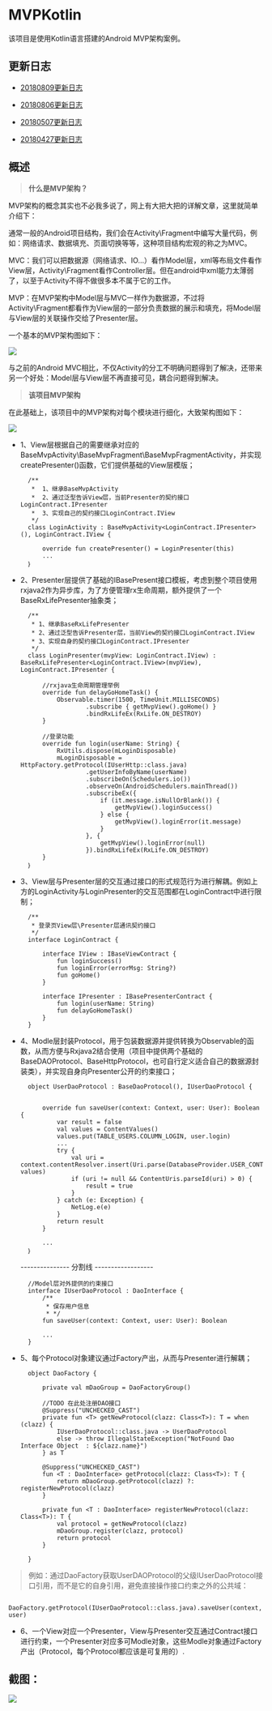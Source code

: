 # MVPKotlin

该项目是使用Kotlin语言搭建的Android MVP架构案例。

## 更新日志

* [20180809更新日志](./updatelog/20180809UpdateLog.md "20180809更新日志")

* [20180806更新日志](./updatelog/20180806UpdateLog.md "20180806更新日志")

* [20180507更新日志](./updatelog/20180507UpdateLog.md "20180507更新日志")

* [20180427更新日志](./updatelog/20180427UpdateLog.md "20180427更新日志")


## 概述

>**什么是MVP架构？**

MVP架构的概念其实也不必我多说了，网上有大把大把的详解文章，这里就简单介绍下：

通常一般的Android项目结构，我们会在Activity\Fragment中编写大量代码，例如：网络请求、数据填充、页面切换等等，这种项目结构宏观的称之为MVC。

MVC：我们可以把数据源（网络请求、IO...）看作Model层，xml等布局文件看作View层，Activity\Fragment看作Controller层。但在android中xml能力太薄弱了，以至于Activity不得不做很多本不属于它的工作。

MVP：在MVP架构中Model层与MVC一样作为数据源，不过将Activity\Fragment都看作为View层的一部分负责数据的展示和填充，将Model层与View层的关联操作交给了Presenter层。

一个基本的MVP架构图如下：

![](https://i.imgur.com/08WQWqx.png)

与之前的Android MVC相比，不仅Activity的分工不明确问题得到了解决，还带来另一个好处：Model层与View层不再直接可见，耦合问题得到解决。

>**该项目MVP架构**

在此基础上，该项目中的MVP架构对每个模块进行细化，大致架构图如下：

![](https://i.imgur.com/3s4t67g.png)

* 1、View层根据自己的需要继承对应的BaseMvpActivity\BaseMvpFragment\BaseMvpFragmentActivity，并实现createPresenter()函数，它们提供基础的View层模版；
		
		/**
		 *  1、继承BaseMvpActivity
		 *  2、通过泛型告诉View层，当前Presenter的契约接口LoginContract.IPresenter
		 *  3、实现自己的契约接口LoginContract.IView
		 */
		class LoginActivity : BaseMvpActivity<LoginContract.IPresenter>(), LoginContract.IView {
		
		    override fun createPresenter() = LoginPresenter(this)
			...
		｝	


* 2、Presenter层提供了基础的IBasePresent接口模板，考虑到整个项目使用rxjava2作为异步库，为了方便管理rx生命周期，额外提供了一个BaseRxLifePresenter抽象类；
		
		/**
		 * 1、继承BaseRxLifePresenter
		 * 2、通过泛型告诉Presenter层，当前View的契约接口LoginContract.IView
		 * 3、实现自身的契约接口LoginContract.IPresenter
		 */
		class LoginPresenter(mvpView: LoginContract.IView) : BaseRxLifePresenter<LoginContract.IView>(mvpView), LoginContract.IPresenter {
			
			//rxjava生命周期管理举例
		    override fun delayGoHomeTask() {
		        Observable.timer(1500, TimeUnit.MILLISECONDS)
		                .subscribe { getMvpView().goHome() }
		                .bindRxLifeEx(RxLife.ON_DESTROY)
		    }
				
			//登录功能
		    override fun login(userName: String) {
		        RxUtils.dispose(mLoginDisposable)
		        mLoginDisposable = HttpFactory.getProtocol(IUserHttp::class.java)
						.getUserInfoByName(userName)
		                .subscribeOn(Schedulers.io())
		                .observeOn(AndroidSchedulers.mainThread())
		                .subscribeEx({
		                    if (it.message.isNullOrBlank()) {
		                        getMvpView().loginSuccess()
		                    } else {
		                        getMvpView().loginError(it.message)
		                    }
		                }, {
		                    getMvpView().loginError(null)
		                }).bindRxLifeEx(RxLife.ON_DESTROY)
		    }
		｝

* 3、View层与Presenter层的交互通过接口的形式规范行为进行解耦。例如上方的LoginActivity与LoginPresenter的交互范围都在LoginContract中进行限制；

		/**
		 * 登录页View层\Presenter层通讯契约接口
		 */
		interface LoginContract {
		
		    interface IView : IBaseViewContract {
		        fun loginSuccess()
		        fun loginError(errorMsg: String?)
		        fun goHome()
		    }
		
		    interface IPresenter : IBasePresenterContract {
		        fun login(userName: String)
		        fun delayGoHomeTask()
		    }
		}


* 4、Modle层封装Protocol，用于包装数据源并提供转换为Observable的函数，从而方便与Rxjava2结合使用（项目中提供两个基础的BaseDAOProtocol、BaseHttpProtocol，也可自行定义适合自己的数据源封装类），并实现自身向Presenter公开的约束接口；

		object UserDaoProtocol : BaseDaoProtocol(), IUserDaoProtocol {
		
		
		    override fun saveUser(context: Context, user: User): Boolean {
		        var result = false
		        val values = ContentValues()
		        values.put(TABLE_USERS.COLUMN_LOGIN, user.login)
		        ...
		        try {
		            val uri = context.contentResolver.insert(Uri.parse(DatabaseProvider.USER_CONTENT_URI), values)
		            if (uri != null && ContentUris.parseId(uri) > 0) {
		                result = true
		            }
		        } catch (e: Exception) {
		            NetLog.e(e)
		        }
		        return result
		    }
			
			...
		｝

	--------------- 分割线 ------------------
		
		//Model层对外提供的约束接口
		interface IUserDaoProtocol : DaoInterface {
		    /**
		     * 保存用户信息
		     * */
		    fun saveUser(context: Context, user: User): Boolean

			...
		}

* 5、每个Protocol对象建议通过Factory产出，从而与Presenter进行解耦；

		object DaoFactory {
		
		    private val mDaoGroup = DaoFactoryGroup()
		
		    //TODO 在此处注册DAO接口
		    @Suppress("UNCHECKED_CAST")
		    private fun <T> getNewProtocol(clazz: Class<T>): T = when (clazz) {
		        IUserDaoProtocol::class.java -> UserDaoProtocol
		        else -> throw IllegalStateException("NotFound Dao Interface Object  : ${clazz.name}")
		    } as T
		
		    @Suppress("UNCHECKED_CAST")
		    fun <T : DaoInterface> getProtocol(clazz: Class<T>): T {
		        return mDaoGroup.getProtocol(clazz) ?: registerNewProtocol(clazz)
		    }
		
		    private fun <T : DaoInterface> registerNewProtocol(clazz: Class<T>): T {
		        val protocol = getNewProtocol(clazz)
		        mDaoGroup.register(clazz, protocol)
		        return protocol
		    }
		
		}

> 例如：通过DaoFactory获取UserDAOProtocol的父级IUserDaoProtocol接口引用，而不是它的自身引用，避免直接操作接口约束之外的公共域：

	   DaoFactory.getProtocol(IUserDaoProtocol::class.java).saveUser(context, user)
		


* 6、一个View对应一个Presenter，View与Presenter交互通过Contract接口进行约束，一个Presenter对应多可Modle对象，这些Modle对象通过Factory产出（Protocol，每个Protocol都应该是可复用的）.


## 截图：

![](/gif/anim.gif)
